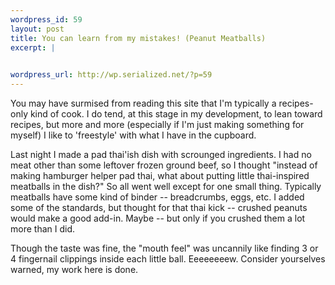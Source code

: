 ```yaml
--- 
wordpress_id: 59
layout: post
title: You can learn from my mistakes! (Peanut Meatballs)
excerpt: |
  

wordpress_url: http://wp.serialized.net/?p=59
---
```

<p>You may have surmised from reading this site that I&#39;m typically a recipes-only kind of cook. I do tend, at this stage in my development, to lean toward recipes, but more and more (especially if I&#39;m just making something for myself) I like to &#39;freestyle&#39; with what I have in the cupboard.</p>

<p>Last night I made a pad thai&#39;ish dish with scrounged ingredients. I had no meat other than some leftover frozen ground beef, so I thought "instead of making hamburger helper pad thai, what about putting little thai-inspired meatballs in the dish?" So all went well except for one small thing. Typically meatballs have some kind of binder -- breadcrumbs, eggs, etc. I added some of the standards, but thought for that thai kick -- crushed peanuts would make a good add-in. Maybe -- but only if you crushed them a lot more than I did.</p>

<p>Though the taste was fine, the "mouth feel" was uncannily like finding 3 or 4 fingernail clippings inside each little ball. Eeeeeeeew. Consider yourselves warned, my work here is done.</p>
